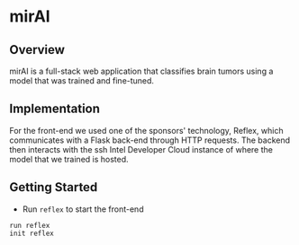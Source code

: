 # mirAI

## Overview
mirAI is a full-stack web application that classifies brain tumors using a model that was trained and fine-tuned. 

## Implementation
For the front-end we used one of the sponsors' technology, Reflex, which communicates with a Flask back-end through HTTP requests. The backend then interacts with the ssh Intel Developer Cloud instance of where the model that we trained is hosted. 

## Getting Started
- Run `reflex` to start the front-end
```
run reflex
init reflex
```
